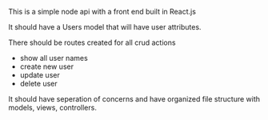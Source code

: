 This is a simple node api with a front end built in React.js

It should have a Users model that will have user attributes.

There should be routes created for all crud actions
 - show all user names
 - create new user
 - update user
 - delete user

It should have seperation of concerns and have organized file structure with
models, views, controllers.
